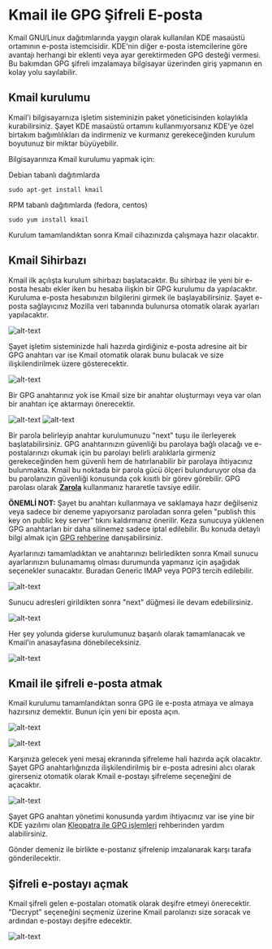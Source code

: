 # Kmail ile GPG Şifreli E-posta

<!-- toc -->

Kmail GNU/Linux dağıtımlarında yaygın olarak kullanılan KDE masaüstü ortamının e-posta istemcisidir. KDE'nin diğer e-posta istemcilerine göre avantajı herhangi bir eklenti veya ayar gerektirmeden GPG desteği vermesi. Bu bakımdan GPG şifreli imzalamaya bilgisayar üzerinden giriş yapmanın en kolay yolu sayılabilir.

## Kmail kurulumu

Kmail'i bilgisayarnıza işletim sisteminizin paket yöneticisinden kolaylıkla kurabilirsiniz. Şayet KDE masaüstü ortamını kullanmıyorsanız KDE'ye özel birtakım bağımlılıkları da indirmeniz ve kurmanız gerekeceğinden kurulum boyutunuz bir miktar büyüyebilir.

Bilgisayarınıza Kmail kurulumu yapmak için:

Debian tabanlı dağıtımlarda

`sudo apt-get install kmail`

RPM tabanlı dağıtımlarda (fedora, centos)

`sudo yum install kmail`

Kurulum tamamlandıktan sonra Kmail cihazınızda çalışmaya hazır olacaktır.

## Kmail Sihirbazı

Kmail ilk açılışta kurulum sihirbazı başlatacaktır. Bu sihirbaz ile yeni bir e-posta hesabı ekler iken bu hesaba ilişkin bir GPG kurulumu da yapılacaktır. Kuruluma e-posta hesabınızın bilgilerini girmek ile başlayabilirsiniz. Şayet e-posta sağlayıcınız Mozilla veri tabanında bulunursa otomatik olarak ayarları yapılacaktır.

![alt-text](kmail/kmail_wizard.png)

Şayet işletim sisteminizde hali hazırda girdiğiniz e-posta adresine ait bir GPG anahtarı var ise Kmail otomatik olarak bunu bulacak ve size ilişkilendirilmek üzere gösterecektir.

![alt-text](kmail/kmail_wizard1.png)

Bir GPG anahtarınız yok ise Kmail size bir anahtar oluşturmayı veya var olan bir anahtarı içe aktarmayı önerecektir.

![alt-text](kmail/kmail_wizard_gen.png)
![alt-text](kmail/kmail_wizard_gen1.png)

Bir parola belirleyip anahtar kurulumunuzu "next" tuşu ile ilerleyerek başlatabilirsiniz. GPG anahtarınızın güvenliği bu parolaya bağlı olacağı ve e-postalarınızı okumak için bu parolayı belirli aralıklarla girmeniz gerekeceğinden hem güvenli hem de hatırlanabilir bir parolaya ihtiyacınız bulunmakta. Kmail bu noktada bir parola gücü ölçeri bulunduruyor olsa da bu parolanızın güvenliği konusunda çok kısıtlı bir görev görebilir. GPG parolası olarak [**Zarola**](https://zarola.oyd.org.tr) kullanmanız hararetle tavsiye edilir.

**ÖNEMLİ NOT:** Şayet bu anahtarı kullanmaya ve saklamaya hazır değilseniz veya sadece bir deneme yapıyorsanız paroladan sonra gelen "publish this key on public key server" tıkını kaldırmanız önerilir. Keza sunucuya yüklenen GPG anahtarları bir daha silinemez sadece iptal edilebilir. Bu konuda detaylı bilgi almak için [GPG rehberine](gpg/gpg.md) danışabilirsiniz.

Ayarlarınızı tamamladıktan ve anahtarınızı belirledikten sonra Kmail sunucu ayarlarınızın bulunamamış olması durumunda yapmanız için aşağıdak seçenekler sunacaktır. Buradan Generic IMAP veya POP3 tercih edilebilir.

![alt-text](kmail/kmail_wizard2.png)

Sunucu adresleri girildikten sonra "next" düğmesi ile devam edebilirsiniz.

![alt-text](kmail/kmail_wizard3.png)

Her şey yolunda giderse kurulumunuz başarılı olarak tamamlanacak ve Kmail'in anasayfasına dönebileceksiniz.

![alt-text](kmail/kmail_wizard4.png)

## Kmail ile şifreli e-posta atmak

Kmail kurulumu tamamlandıktan sonra GPG ile e-posta atmaya ve almaya hazırsınız demektir. Bunun için yeni bir eposta açın.

![alt-text](kmail/new1.png)

![alt-text](kmail/new2.png)

Karşınıza gelecek yeni mesaj ekranında şifreleme hali hazırda açık olacaktır. Şayet GPG anahtarlığınızda ilişkilendirilmiş bir e-posta adresini alıcı olarak girerseniz otomatik olarak Kmail e-postayı şifreleme seçeneğini de açacaktır.

![alt-text](kmail/new3.png)

Şayet GPG anahtarı yönetimi konusunda yardım ihtiyacınız var ise yine bir KDE yazılımı olan [Kleopatra ile GPG işlemleri](gpg/gui_gpg.md) rehberinden yardım alabilirsiniz. 

Gönder demeniz ile birlikte e-postanız şifrelenip imzalanarak karşı tarafa gönderilecektir.

## Şifreli e-postayı açmak

Kmail şifreli gelen e-postaları otomatik olarak deşifre etmeyi önerecektir. "Decrypt" seçeneğini seçmeniz üzerine Kmail parolanızı size soracak ve ardından e-postayı deşifre edecektir.

![alt-text](kmail/gelen.png)
